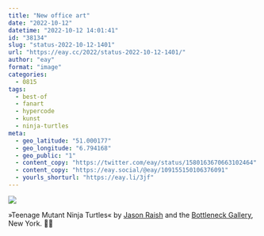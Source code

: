 ```yaml
---
title: "New office art"
date: "2022-10-12"
datetime: "2022-10-12 14:01:41"
id: "38134"
slug: "status-2022-10-12-1401"
url: "https://eay.cc/2022/status-2022-10-12-1401/"
author: "eay"
format: "image"
categories:
  - 0815
tags:
  - best-of
  - fanart
  - hypercode
  - kunst
  - ninja-turtles
meta:
  - geo_latitude: "51.000177"
  - geo_longitude: "6.794168"
  - geo_public: "1"
  - content_copy: "https://twitter.com/eay/status/1580163670663102464"
  - content_copy: "https://eay.social/@eay/109155150106376091"
  - yourls_shorturl: "https://eay.li/3jf"
---
```


![](https://eay.cc/uploads/2022/2022-10-12_13-58-49.jpeg)

»Teenage Mutant Ninja Turtles« by [Jason Raish](https://jasonraish.com/projects) and the [Bottleneck Gallery](https://bottleneckgallery.com/), New York. 🥷🐢
